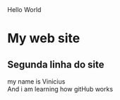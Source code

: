 <!DOCTIPE html>
<theml lang="en">
<head>
    <tilte>Hello World</tiltl>
 
</head>
<body>
    <h1>My web site</h1>
    <h2>Segunda linha do site</h2>
    my name is Vinicius 
    <br/>
    And i am learning how gitHub works
</body>
</html>
